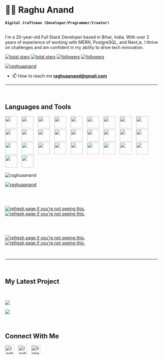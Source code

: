 <h1>🐱‍🚀 Raghu Anand</h1>  


**`Digital Craftsman (Developer/Programmer/Creator)`**  
<br />
<p align="left">
I'm a 20-year-old Full Stack Developer based in Bihar, India. With over 2 years of experience of working with MERN, PostgreSQL, and Next.js. I thrive on challenges and am confident in my ability to drive tech innovation.
</p>

<p align="left"> 
  <a href="https://github.com/raghuaanand?tab=repositories&sort=stargazers#gh-light-mode-only">
    <img alt="total stars" title="Total stars on GitHub" src="https://custom-icon-badges.demolab.com/github/stars/raghuaanand?color=3ea97d&style=for-the-badge&labelColor=40b682&logo=star#gh-light-mode-only"/></a>
  
  <a href="https://github.com/raghuaanand?tab=repositories&sort=stargazers#gh-dark-mode-only">
    <img alt="total stars" title="Total stars on GitHub" src="https://custom-icon-badges.demolab.com/github/stars/raghuaanand?color=c691e9&style=for-the-badge&labelColor=655489&logo=star#gh-dark-mode-only"/></a>
  
  <a href="https://github.com/raghuaanand?tab=followers#gh-light-mode-only">
    <img alt="followers" title="Follow me on Github" src="https://custom-icon-badges.demolab.com/github/followers/raghuaanand?color=2c4954&labelColor=2c3e50&style=for-the-badge&logo=person-add&label=Follow&logoColor=white#gh-light-mode-only"/></a>
    
  <a href="https://github.com/raghuaanand?tab=followers#gh-dark-mode-only">
    <img alt="followers" title="Follow me on Github" src="https://custom-icon-badges.demolab.com/github/followers/raghuaanand?color=f9e692&labelColor=f9e692&style=for-the-badge&logo=person-add&label=Follow&logoColor=white#gh-dark-mode-only"/></a>
</p>

<p align="left"> <a href="https://twitter.com/raghuaanand" target="blank"><img src="https://img.shields.io/twitter/follow/raghuaanand?logo=twitter&style=for-the-badge" alt="raghuaanand" /></a> </p>

- 📫 How to reach me **raghuaanand@gmail.com**


---
<br />
<h2>Languages and Tools</h2> 
<p align="left">
<img width="40px" style="padding-right: 10px;" src="https://skillicons.dev/icons?i=js"  />
<img width="40px" style="padding-right: 10px;" src="https://skillicons.dev/icons?i=html"  />
<img width="40px" style="padding-right: 10px;" src="https://skillicons.dev/icons?i=css"  />
<img width="40px" style="padding-right: 10px;" src="https://skillicons.dev/icons?i=bootstrap"  />
<img width="40px" style="padding-right: 10px;" src="https://skillicons.dev/icons?i=c"  />
<img width="40px" style="padding-right: 10px;" src="https://skillicons.dev/icons?i=cpp"  />
<img width="40px" style="padding-right: 10px;" src="https://skillicons.dev/icons?i=express"  />
<img width="40px" style="padding-right: 10px;" src="https://skillicons.dev/icons?i=figma"  />
<img width="40px" style="padding-right: 10px;" src="https://skillicons.dev/icons?i=git"  />
<img width="40px" style="padding-right: 10px;" src="https://skillicons.dev/icons?i=github"  />
<img width="40px" style="padding-right: 10px;" src="https://skillicons.dev/icons?i=java"  />
<img width="40px" style="padding-right: 10px;" src="https://skillicons.dev/icons?i=mongodb"  />
<img width="40px" style="padding-right: 10px;" src="https://skillicons.dev/icons?i=mysql"  />
<img width="40px" style="padding-right: 10px;" src="https://skillicons.dev/icons?i=postgres"  />
<img width="40px" style="padding-right: 10px;" src="https://skillicons.dev/icons?i=redis"  />
<img width="40px" style="padding-right: 10px;" src="https://skillicons.dev/icons?i=linux"  />
<img width="40px" style="padding-right: 10px;" src="https://skillicons.dev/icons?i=nextjs"  />
<img width="40px" style="padding-right: 10px;" src="https://skillicons.dev/icons?i=react"  />
<img width="40px" style="padding-right: 10px;" src="https://skillicons.dev/icons?i=tailwind"  />
<img width="40px" style="padding-right: 10px;" src="https://skillicons.dev/icons?i=vscode"  />
<img width="40px" style="padding-right: 10px;" src="https://skillicons.dev/icons?i=bash"  />
<img width="40px" style="padding-right: 10px;" src="https://skillicons.dev/icons?i=aws"  />
<img width="40px" style="padding-right: 10px;" src="https://skillicons.dev/icons?i=docker"  />
<img width="40px" style="padding-right: 10px;" src="https://skillicons.dev/icons?i=md"  />
<img width="40px" style="padding-right: 10px;" src="https://skillicons.dev/icons?i=nodejs"  />
<img width="40px" style="padding-right: 10px;" src="https://skillicons.dev/icons?i=postman"  />
<img width="40px" style="padding-right: 10px;" src="https://skillicons.dev/icons?i=prisma"  />
<img width="40px" style="padding-right: 10px;" src="https://skillicons.dev/icons?i=redux"  />
<img width="40px" style="padding-right: 10px;" src="https://skillicons.dev/icons?i=ts"  />

</p>


<p><img align="center" src="https://github-readme-stats.vercel.app/api/top-langs?username=raghuaanand&show_icons=true&locale=en&layout=compact&theme=nightowl#gh-dark-mode-only" alt="raghuaanand" /></p>



<a href="https://github.com/raghuaanand#gh-light-mode-only" target="_blank"><img align="center" src="https://github-readme-stats-git-master-raghuaanand.vercel.app/api?username=raghuaanand&count_private=true&show_icons=true&theme=vue#gh-light-mode-only" alt="raghuaanand" /></a>
</p> 
<br>
<br />

<p><a href="https://github.com/raghuaanand#gh-dark-mode-only" target="_blank"><img align="center" src="https://github-readme-streak-stats-seven-chi.vercel.app?user=raghuaanand&theme=nightowl#gh-dark-mode-only" alt="refresh page if you're not seeing this." /></a>
<a href="https://github.com/raghuaanand#gh-light-mode-only" target="_blank"><img align="center" src="https://github-readme-streak-stats-seven-chi.vercel.app?user=raghuaanand&theme=vue#gh-light-mode-only" alt="refresh page if you're not seeing this." /></a></p>
<br/>
<br />

<p><a href="https://github.com/raghuaanand#gh-dark-mode-only" target="_blank"><img align="center" src="https://github-readme-activity-graph.vercel.app/graph?username=raghuaanand&theme=nightowl#gh-dark-mode-only" alt="refresh page if you're not seeing this." /></a>
<a href="https://github.com/raghuaanand#gh-light-mode-only" target="_blank"><img align="center" src="https://github-readme-activity-graph.vercel.app/graph?username=raghuaanand&theme=vue#gh-light-mode-only" alt="refresh page if you're not seeing this." /></a></p>
<br/>

---

<br />
<h2>My Latest Project</h2> 
<br />
<p><a href="https://github.com/raghuaanand/Wallet-Pay#gh-dark-mode-only" target="_blank"><img align="center" src="https://github-readme-stats-git-master-raghuaanand.vercel.app/api/pin/?username=raghuaanand&repo=Wallet-Pay&theme=nightowl&show_owner=true#gh-dark-mode-only"/></a></p>
<p><a href="https://github.com/raghuaanand/Wallet-Pay#gh-light-mode-only" target="_blank"><img align="center" src="https://github-readme-stats-git-master-raghuaanand.vercel.app/api/pin/?username=raghuaanand&repo=Wallet-Pay&theme=vue&show_owner=true#gh-light-mode-only"/></a></p>
<br />

<h2>Connect With Me</h2> 
<p align="left">
<a href="https://twitter.com/raghuaanand" target="_blank"><img align="left" width="30px" style="padding-right:10px;" src="https://raw.githubusercontent.com/rahuldkjain/github-profile-readme-generator/master/src/images/icons/Social/twitter.svg" alt="raghuaanand" /></a>
<a href="https://instagram.com/raghuaanand" target="_blank"><img align="left" width="30px" style="padding-right:10px" src="https://raw.githubusercontent.com/rahuldkjain/github-profile-readme-generator/master/src/images/icons/Social/instagram.svg" alt="raghuaanand" /></a>
<a href="https://www.linkedin.com/in/raghuaanand/" target="_blank"><img align="left" alt="linkedin" width="30px" style="padding-right: 10px;" src="https://cdn.jsdelivr.net/gh/devicons/devicon/icons/linkedin/linkedin-original.svg" /></a>
</p>











